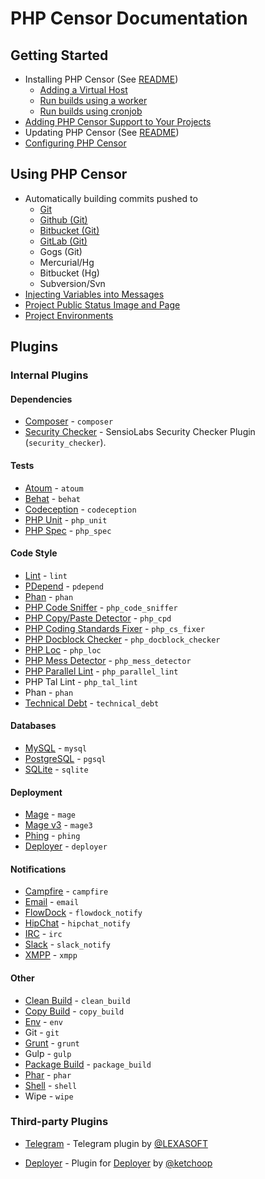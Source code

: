 PHP Censor Documentation
========================

Getting Started
---------------

* Installing PHP Censor (See [README](../../README.md))
    * [Adding a Virtual Host](virtual_host.md)
    * [Run builds using a worker](workers/worker.md)
    * [Run builds using cronjob](workers/cron.md)
* [Adding PHP Censor Support to Your Projects](configuring_project.md)
* Updating PHP Censor (See [README](../../README.md))
* [Configuring PHP Censor](configuring-application.md)

Using PHP Censor
----------------

* Automatically building commits pushed to
    * [Git](sources/git.md)
    * [Github (Git)](sources/github.md)
    * [Bitbucket (Git)](sources/bitbucket.md)
    * [GitLab (Git)](sources/gitlab.md)
    * Gogs (Git)
    * Mercurial/Hg
    * Bitbucket (Hg)
    * Subversion/Svn
* [Injecting Variables into Messages](interpolation.md)
* [Project Public Status Image and Page](status.md)
* [Project Environments](environments.md)

Plugins
-------

### Internal Plugins

#### Dependencies

* [Composer](plugins/composer.md) - `composer`
* [Security Checker](plugins/security_checker.md) - SensioLabs Security Checker Plugin (`security_checker`).

#### Tests

* [Atoum](plugins/atoum.md) - `atoum`
* [Behat](plugins/behat.md) - `behat`
* [Codeception](plugins/codeception.md) - `codeception`
* [PHP Unit](plugins/php_unit.md) - `php_unit`
* [PHP Spec](plugins/php_spec.md) - `php_spec`

#### Code Style

* [Lint](plugins/lint.md) - `lint`
* [PDepend](plugins/pdepend.md) - `pdepend`
* [Phan](plugins/phan.md) - `phan`
* [PHP Code Sniffer](plugins/php_code_sniffer.md) - `php_code_sniffer`
* [PHP Copy/Paste Detector](plugins/php_cpd.md) - `php_cpd`
* [PHP Coding Standards Fixer](plugins/php_cs_fixer.md) - `php_cs_fixer`
* [PHP Docblock Checker](plugins/php_docblock_checker.md) - `php_docblock_checker`
* [PHP Loc](plugins/php_loc.md) - `php_loc`
* [PHP Mess Detector](plugins/php_mess_detector.md) - `php_mess_detector`
* [PHP Parallel Lint](plugins/php_parallel_lint.md) - `php_parallel_lint`
* PHP Tal Lint - `php_tal_lint`
* Phan - `phan`
* [Technical Debt](plugins/technical_debt.md) - `technical_debt`

#### Databases

* [MySQL](plugins/mysql.md) - `mysql`
* [PostgreSQL](plugins/pgsql.md) - `pgsql`
* [SQLite](plugins/sqlite.md) - `sqlite`

#### Deployment

* [Mage](plugins/mage.md) - `mage`
* [Mage v3](plugins/mage3.md) - `mage3`
* [Phing](plugins/phing.md) - `phing`
* [Deployer](plugins/deployer.md) - `deployer`

#### Notifications

* [Campfire](plugins/campfire.md) - `campfire`
* [Email](plugins/email.md) - `email`
* [FlowDock](plugins/flowdock_notify.md) - `flowdock_notify`
* [HipChat](plugins/hipchat_notify.md) - `hipchat_notify`
* [IRC](plugins/irc.md) - `irc`
* [Slack](plugins/slack_notify.md) - `slack_notify`
* [XMPP](plugins/xmpp.md) - `xmpp`

#### Other

* [Clean Build](plugins/clean_build.md) - `clean_build`
* [Copy Build](plugins/copy_build.md) - `copy_build`
* [Env](plugins/env.md) - `env`
* Git - `git`
* [Grunt](plugins/grunt.md) - `grunt`
* Gulp - `gulp`
* [Package Build](plugins/package_build.md) - `package_build`
* [Phar](plugins/phar.md) - `phar`
* [Shell](plugins/shell.md) - `shell`
* Wipe - `wipe`

### Third-party Plugins

* [Telegram](https://github.com/php-censor/php-censor-telegram-plugin) - Telegram plugin by 
[@LEXASOFT](https://github.com/LEXASOFT)

* [Deployer](https://github.com/php-censor/php-censor-deployer-plugin) - Plugin for [Deployer](http://deployer.org) by 
[@ketchoop](https://github.com/ketchoop)
